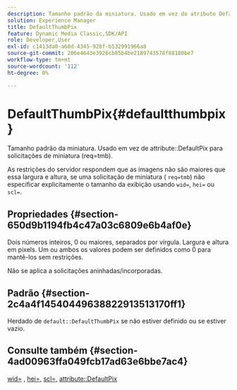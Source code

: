 ```yaml
---
description: Tamanho padrão da miniatura. Usado em vez do atributo DefaultPix para solicitações de miniatura (req=tmb).
solution: Experience Manager
title: DefaultThumbPix
feature: Dynamic Media Classic,SDK/API
role: Developer,User
exl-id: c1413da0-a68d-4345-928f-b532991966a8
source-git-commit: 206e4643e3926cb85b4be2189743578f88180be7
workflow-type: tm+mt
source-wordcount: '112'
ht-degree: 0%

---
```


# DefaultThumbPix{#defaultthumbpix}

Tamanho padrão da miniatura. Usado em vez de attribute::DefaultPix para solicitações de miniatura (req=tmb).

As restrições do servidor respondem que as imagens não são maiores que essa largura e altura, se uma solicitação de miniatura ( `req=tmb`) não especificar explicitamente o tamanho da exibição usando `wid=`, `hei=` ou `scl=`.

## Propriedades {#section-650d9b1194fb4c47a03c6809e6b4af0e}

Dois números inteiros, 0 ou maiores, separados por vírgula. Largura e altura em pixels. Um ou ambos os valores podem ser definidos como 0 para mantê-los sem restrições.

Não se aplica a solicitações aninhadas/incorporadas.

## Padrão {#section-2c4a4f14540449638822913513170ff1}

Herdado de `default::DefaultThumbPix` se não estiver definido ou se estiver vazio.

## Consulte também {#section-4ad00963ffa049fcb17ad63e6bbe7ac4}

[wid=](../../../../../is-api/http-ref/image-serving-api-ref/c-http-protocol-reference/c-command-reference/r-is-http-wid.md#reference-bfeadcb67bf4485f851eb21345527e47) , [hei=](../../../../../is-api/http-ref/image-serving-api-ref/c-http-protocol-reference/c-command-reference/r-is-http-hei.md#reference-6d6f556ccc0e4b98a815e8a5c1944a96), [scl=](../../../../../is-api/http-ref/image-serving-api-ref/c-http-protocol-reference/c-command-reference/r-scl.md#reference-b2a74e493d0d407e98fe350551ba3fcc), [attribute::DefaultPix](../../../../../is-api/image-catalog/image-serving-api-ref/c-image-catalog-reference/c-attributes-reference/r-defaultpix.md#reference-996b2c22b30f4fd9b970c84063306df1)
